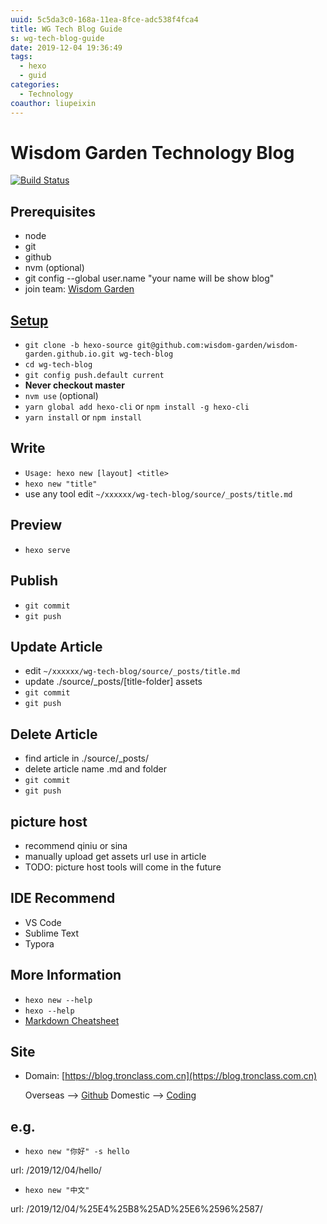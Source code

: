 ```yaml
---
uuid: 5c5da3c0-168a-11ea-8fce-adc538f4fca4
title: WG Tech Blog Guide
s: wg-tech-blog-guide
date: 2019-12-04 19:36:49
tags:
  - hexo
  - guid
categories:
  - Technology
coauthor: liupeixin
---
```

# Wisdom Garden Technology Blog

[![Build Status](https://github.com/wisdom-garden/wisdom-garden.github.io/workflows/build/badge.svg)](https://github.com/wisdom-garden/wisdom-garden.github.io/workflows/build/badge.svg)


## Prerequisites
* node
* git
* github
* nvm (optional)
* git config --global user.name "your name will be show blog"
* join team: [Wisdom Garden](https://github.com/wisdom-garden)


## <a id="user-content-setup" href="#setup">Setup</a>
- `git clone -b hexo-source git@github.com:wisdom-garden/wisdom-garden.github.io.git wg-tech-blog`
- `cd wg-tech-blog`
- `git config push.default current`
- **Never checkout master**
- `nvm use` (optional)
- `yarn global add hexo-cli` or `npm install -g hexo-cli`
- `yarn install` or `npm install`
<!-- more -->

## Write
- `Usage: hexo new [layout] <title>`
- `hexo new "title"`
- use any tool edit `~/xxxxxx/wg-tech-blog/source/_posts/title.md`

## Preview
- `hexo serve`

## Publish
- `git commit`
- `git push`

## Update Article
- edit `~/xxxxxx/wg-tech-blog/source/_posts/title.md`
- update ./source/_posts/\[title-folder\] assets
- `git commit`
- `git push`

## Delete Article
- find article in ./source/_posts/
- delete article name .md and folder
- `git commit`
- `git push`

## picture host
- recommend qiniu or sina
- manually upload get assets url use in article
- TODO: picture host tools will come in the future

## IDE Recommend
- VS Code
- Sublime Text
- Typora

## More Information
- `hexo new --help`
- `hexo --help`
- [Markdown Cheatsheet](https://github.com/adam-p/markdown-here/wiki/Markdown-Cheatsheet)

## Site
- Domain: [https://blog.tronclass.com.cn](https://blog.tronclass.com.cn)

  Overseas --> [Github](https://wisdom-garden.github.io/)
  Domestic --> [Coding](http://lwkd88.coding-pages.com/)


## e.g.
- `hexo new "你好" -s hello`

url:  /2019/12/04/hello/

- `hexo new "中文"`

url: /2019/12/04/%25E4%25B8%25AD%25E6%2596%2587/
